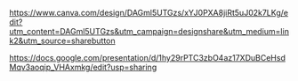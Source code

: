 https://www.canva.com/design/DAGml5UTGzs/xYJ0PXA8jiRt5uJ02k7LKg/edit?utm_content=DAGml5UTGzs&utm_campaign=designshare&utm_medium=link2&utm_source=sharebutton





















https://docs.google.com/presentation/d/1hy29rPTC3zbO4az17XDuBCeHsdMqv3aoqip_VHAxmkg/edit?usp=sharing
